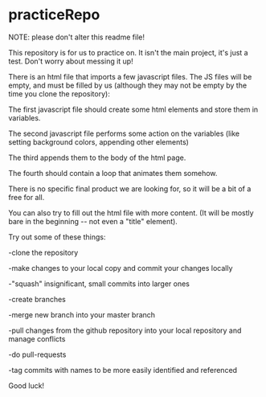 # practiceRepo
NOTE: please don't alter this readme file!

This repository is for us to practice on. It isn't the main project, it's just a test. Don't worry about messing it up!

There is an html file that imports a few javascript files. The JS files will be empty, and must be filled by us (although they may not be empty by the time you clone the repository):



  The first javascript file should create some html elements and store them in variables.

  The second javascript file performs some action on the variables (like setting background colors, appending other elements)

  The third appends them to the body of the html page.

  The fourth should contain a loop that animates them somehow.  



There is no specific final product we are looking for, so it will be a bit of a free for all.

You can also try to fill out the html file with more content. (It will be mostly bare in the beginning -- not even a "title" element).

Try out some of these things:

-clone the repository

-make changes to your local copy and commit your changes locally

-"squash" insignificant, small commits into larger ones

-create branches

-merge new branch into your master branch

-pull changes from the github repository into your local repository and manage conflicts

-do pull-requests

-tag commits with names to be more easily identified and referenced

Good luck!
